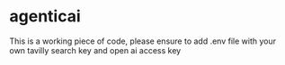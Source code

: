 # agenticai
This is a working piece of code, please ensure to add .env file with your own tavilly search key and open ai access key
